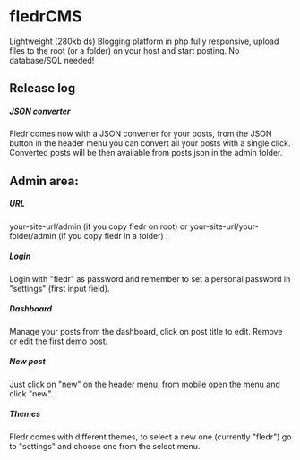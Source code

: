 fledrCMS
========

Lightweight (280kb ds) Blogging platform in php fully responsive, upload files to the root (or a folder) on your host and start posting. No database/SQL needed!

<h2>Release log</h2>

<h5>JSON converter</h5>
Fledr comes now with a JSON converter for your posts, from the JSON button in the header menu you can convert all your posts with a single click.
Converted posts will be then available from posts.json in the admin folder.

<h2>Admin area:</h2>

<h5>URL</h5>
your-site-url/admin (if you copy fledr on root) or your-site-url/your-folder/admin (if you copy fledr in a folder) :

<h5>Login</h5>

Login with "fledr" as password and remember to set a personal password in "settings" (first input field).

<h5>Dashboard</h5>

Manage your posts from the dashboard, click on post title to edit. Remove or edit the first demo post.

<h5>New post</h5>

Just click on "new" on the header menu, from mobile open the menu and click "new".

<h5>Themes</h5>

Fledr comes with different themes, to select a new one (currently "fledr") go to "settings" and choose one from the select menu.

